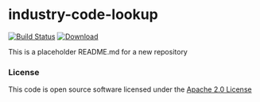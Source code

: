 # industry-code-lookup

[![Build Status](https://travis-ci.org/hmrc/industry-code-lookup.svg)](https://travis-ci.org/hmrc/industry-code-lookup) [ ![Download](https://api.bintray.com/packages/hmrc/releases/industry-code-lookup/images/download.svg) ](https://bintray.com/hmrc/releases/industry-code-lookup/_latestVersion)

This is a placeholder README.md for a new repository

### License

This code is open source software licensed under the [Apache 2.0 License]("http://www.apache.org/licenses/LICENSE-2.0.html")
